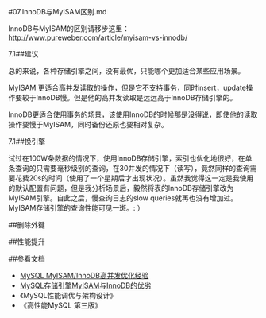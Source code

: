 #07.InnoDB与MyISAM区别.md

InnoDB与MyISAM的区别请移步这里：<a href="http://www.pureweber.com/article/myisam-vs-innodb/" target="_blank">http://www.pureweber.com/article/myisam-vs-innodb/</a>

7.1##建议
  
  总的来说，各种存储引擎之间，没有最优，只能哪个更加适合某些应用场景。
  
  MyISAM 更适合高并发读取的操作，但是它不支持事务，同时insert，update操作要较于InnoDB慢。但是他的高并发读取是远远高于InnoDB存储引擎的。
  
  InnoDB更适合使用事务的场景，该使用InnoDB的时候那是没得说，即使他的读取操作要慢于MyISAM，同时备份还原也要相对复杂。

7.1##换引擎
  
  试过在100W条数据的情况下，使用InnoDB存储引擎，索引也优化地很好，在单条查询的只需要毫秒级别的查询，在30并发的情况下（读写），竟然同样的查询需要花费20s的时间（使用了一个星期后才出现状况）。虽然我觉得这一定是我使用的默认配置有问题，但是我分析场景后，毅然将表的InnoDB存储引擎改为MyISAM引擎。自此之后，慢查询日志的slow queries就再也没有增加过。MyISAM存储引擎的查询性能可见一斑。: ）

##删除外键

##性能提升

##参看文档

* <a href="http://www.ha97.com/4170.html" target="_blank">MySQL MyISAM/InnoDB高并发优化经验</a>
* <a href="http://www.pureweber.com/article/myisam-vs-innodb/" target="_blank">MySQL存储引擎MyISAM与InnoDB的优劣</a>
* 《MySQL性能调优与架构设计》
* 《高性能MySQL 第三版》
